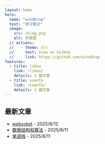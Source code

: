 ```yaml
---
layout: home
hero:
  name: "windDrop"
  text: "学习笔记"
  image:
    src: /blog.png
    alt: 背景图
  // actions:
  //   - theme: alt
  //     text: View on GitHub
  //     link: https://github.com/winddrop
features:
  - title: likou
    link: /likou/
    details: 2 篇文章
  - title: suanfa
    link: /suanfa/
    details: 1 篇文章
---
```


## 最新文章

- [websoket](/likou/licko1/websoket.md) - 2025/8/12
- [数据结构和算法](/suanfa/suan1/suan2/数据结构和算法.md) - 2025/8/11
- [单调栈](/likou/单调栈.md) - 2025/8/11